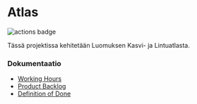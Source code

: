 # Atlas

![actions badge](https://github.com/ATLAS-ohtuprojekti/ATLAS/actions/workflows/node.js.yml/badge.svg)


Tässä projektissa kehitetään Luomuksen Kasvi- ja Lintuatlasta.


### Dokumentaatio

* [Working Hours](https://docs.google.com/spreadsheets/d/19Y2sjV4hNleklp-nDP_OXDvz_ATXy6dcdp0JDMt3L9Q/edit#gid=1182794126)
* [Product Backlog](https://docs.google.com/spreadsheets/d/19Y2sjV4hNleklp-nDP_OXDvz_ATXy6dcdp0JDMt3L9Q/edit#gid=1236889651)
* [Definition of Done](https://github.com/ATLAS-ohtuprojekti/ATLAS/blob/main/dokumentaatio/dod.md)

